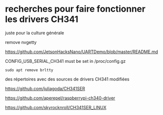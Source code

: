# recherches pour faire fonctionner les drivers CH341

juste pour la culture générale

remove nvgetty

https://github.com/JetsonHacksNano/UARTDemo/blob/master/README.md


CONFIG_USB_SERIAL_CH341 must be set in /proc/config.gz

```
sudo apt remove brltty
```

des répertoires avec des sources de drivers CH341 modifiées

https://github.com/juliagoda/CH341SER

https://github.com/aperepel/raspberrypi-ch340-driver

https://github.com/skyrocknroll/CH341SER_LINUX
